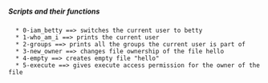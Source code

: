 ##### Scripts and their functions
      * 0-iam_betty ==> switches the current user to betty
      * 1-who_am_i ==> prints the current user
      * 2-groups ==> prints all the groups the current user is part of
      * 3-new_owner ==> changes file ownership of the file hello
      * 4-empty ==> creates empty file "hello"
      * 5-execute ==> gives execute access permission for the owner of the file